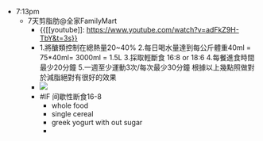 - 7:13pm
    - 7天剪脂肪@全家FamilyMart
        - {{[[youtube]]: https://www.youtube.com/watch?v=adFkZ9H-TbY&t=3s}}
        - 1.將醣類控制在總熱量20~40%
2.每日喝水量達到每公斤體重40ml = 75*40ml= 3000ml = 1.5L
3.採取輕斷食 16:8 or 18:6
4.每餐進食時間最少20分鐘
5.一週至少運動3次/每次最少30分鐘
根據以上幾點照做對於減脂絕對有很好的效果
        - ![](https://firebasestorage.googleapis.com/v0/b/firescript-577a2.appspot.com/o/imgs%2Fapp%2Ffrank_cards%2F9T4Z2POAsV.png?alt=media&token=d60581d8-b0d8-4d89-bc31-db1d3c7dce53)
        - #IF  间歇性断食16-8
            - whole food 
            - single cereal
            - greek yogurt with out sugar
            - 
